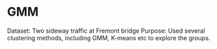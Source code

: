 # GMM
Dataset: Two sideway traffic at Fremont bridge
Purpose: Used several clustering methods, including GMM, K-means etc to explore the groups. 
